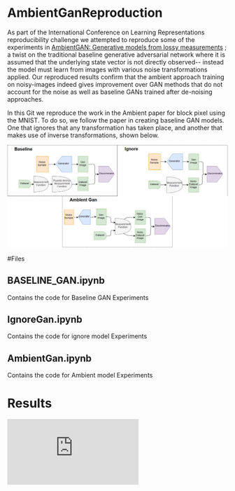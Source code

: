 # AmbientGanReproduction

As part of the International Conference on Learning Representations reproducibility challenge we attempted to reproduce some of the experiments in [AmbientGAN: Generative models from lossy measurements](https://openreview.net/pdf?id=Hy7fDog0b) ; a twist on the traditional baseline generative adversarial network where it is assumed that the underlying state vector is not directly observed-- instead the model must learn from images with various noise transformations applied. Our reproduced results confirm that the ambient approach training on noisy-images indeed gives improvement over GAN methods that do not account for the noise as well as baseline GANs trained after de-noising approaches.

In this Git we reproduce the work in the Ambient paper for block pixel using the MNIST. To do so, we follow the paper in creating baseline GAN models. One that ignores that any transformation has taken place, and another that makes use of inverse transformations, shown below. 


![alt text](https://github.com/COMP6248-Reproducability-Challenge/AmbientGanReproduction/blob/master/model_flow.png "Logo Title Text 1")


#Files 

## BASELINE_GAN.ipynb 

Contains the code for Baseline GAN Experiments

## IgnoreGan.ipynb

Contains the code for ignore model Experiments 

## AmbientGan.ipynb

Contains the code for Ambient model Experiments 

# Results 

![alt text](https://github.com/COMP6248-Reproducability-Challenge/AmbientGanReproduction/blob/master/model_comparison.pdf "Click me to see the graphed results ")
